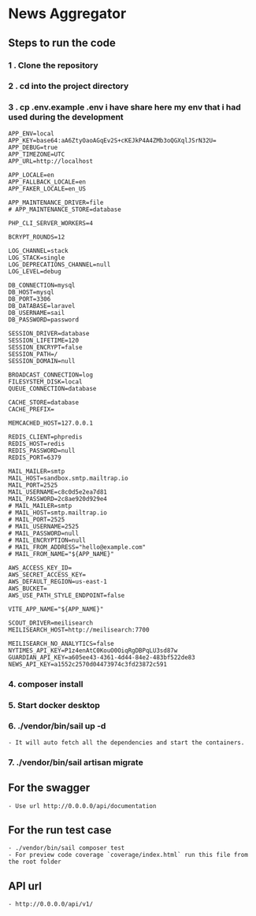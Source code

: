 # News Aggregator

## Steps to run the code

### 1 . Clone the repository
### 2 . cd into the project directory
### 3 . cp .env.example .env i have share here my env that i had used during the development
```APP_NAME=Laravel
APP_ENV=local
APP_KEY=base64:aA6ZtyOaoAGqEv2S+cKEJkP4A4ZMb3oQGXqlJSrN32U=
APP_DEBUG=true
APP_TIMEZONE=UTC
APP_URL=http://localhost

APP_LOCALE=en
APP_FALLBACK_LOCALE=en
APP_FAKER_LOCALE=en_US

APP_MAINTENANCE_DRIVER=file
# APP_MAINTENANCE_STORE=database

PHP_CLI_SERVER_WORKERS=4

BCRYPT_ROUNDS=12

LOG_CHANNEL=stack
LOG_STACK=single
LOG_DEPRECATIONS_CHANNEL=null
LOG_LEVEL=debug

DB_CONNECTION=mysql
DB_HOST=mysql
DB_PORT=3306
DB_DATABASE=laravel
DB_USERNAME=sail
DB_PASSWORD=password

SESSION_DRIVER=database
SESSION_LIFETIME=120
SESSION_ENCRYPT=false
SESSION_PATH=/
SESSION_DOMAIN=null

BROADCAST_CONNECTION=log
FILESYSTEM_DISK=local
QUEUE_CONNECTION=database

CACHE_STORE=database
CACHE_PREFIX=

MEMCACHED_HOST=127.0.0.1

REDIS_CLIENT=phpredis
REDIS_HOST=redis
REDIS_PASSWORD=null
REDIS_PORT=6379

MAIL_MAILER=smtp
MAIL_HOST=sandbox.smtp.mailtrap.io
MAIL_PORT=2525
MAIL_USERNAME=c8c0d5e2ea7d81
MAIL_PASSWORD=2c8ae920d929e4
# MAIL_MAILER=smtp
# MAIL_HOST=smtp.mailtrap.io
# MAIL_PORT=2525
# MAIL_USERNAME=2525
# MAIL_PASSWORD=null
# MAIL_ENCRYPTION=null
# MAIL_FROM_ADDRESS="hello@example.com"
# MAIL_FROM_NAME="${APP_NAME}"

AWS_ACCESS_KEY_ID=
AWS_SECRET_ACCESS_KEY=
AWS_DEFAULT_REGION=us-east-1
AWS_BUCKET=
AWS_USE_PATH_STYLE_ENDPOINT=false

VITE_APP_NAME="${APP_NAME}"

SCOUT_DRIVER=meilisearch
MEILISEARCH_HOST=http://meilisearch:7700

MEILISEARCH_NO_ANALYTICS=false
NYTIMES_API_KEY=P1z4enAtC0KouO0OiqRgDBPqLU3sd87w
GUARDIAN_API_KEY=a605ee43-4361-4d44-84e2-483bf522de83
NEWS_API_KEY=a1552c2570d04473974c3fd23872c591
```
### 4. composer install
### 5. Start docker desktop
### 6. ./vendor/bin/sail up -d
    - It will auto fetch all the dependencies and start the containers.
### 7. ./vendor/bin/sail artisan migrate

## For the swagger
    - Use url http://0.0.0.0/api/documentation

## For the run test case
    - ./vendor/bin/sail composer test
    - For preview code coverage `coverage/index.html` run this file from the root folder

## API url
    - http://0.0.0.0/api/v1/

